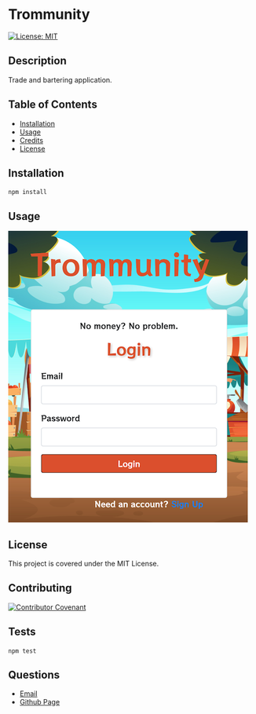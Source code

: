 
# Trommunity

[![License: MIT](https://img.shields.io/badge/License-MIT-yellow.svg)](https://opensource.org/licenses/MIT)
      
     
## Description

Trade and bartering application.

## Table of Contents
 
* [Installation](#installation)
* [Usage](#usage)
* [Credits](#credits)
* [License](#license)
 
## Installation
```
npm install
``` 

## Usage

![login](client/src/components/AppImg/login.png)

## License
This project is covered under the MIT License.
 
## Contributing
[![Contributor Covenant](https://img.shields.io/badge/Contributor%20Covenant-v2.0%20adopted-ff69b4.svg)](code_of_conduct.md) 


## Tests
```
npm test
``` 

## Questions
- [Email](lee.amber.alex@gmail.com)
- [Github Page](https://github.com/lee-amber-alex)
 
